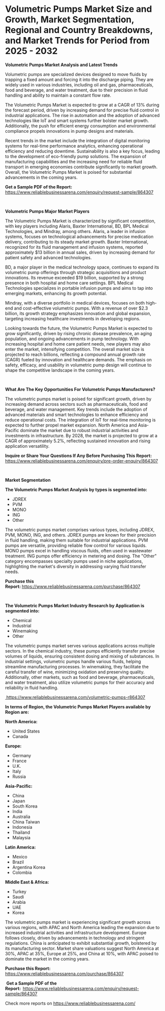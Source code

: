 <p><h1>Volumetric Pumps Market Size and Growth, Market Segmentation, Regional and Country Breakdowns, and Market Trends for Period from 2025 -  2032</h1></p><p><strong>Volumetric Pumps Market Analysis and Latest Trends</strong></p>
<p><p>Volumetric pumps are specialized devices designed to move fluids by trapping a fixed amount and forcing it into the discharge piping. They are widely used in various industries, including oil and gas, pharmaceuticals, food and beverage, and water treatment, due to their precision in fluid handling and ability to maintain a constant flow rate.</p><p>The Volumetric Pumps Market is expected to grow at a CAGR of 13% during the forecast period, driven by increasing demand for precise fluid control in industrial applications. The rise in automation and the adoption of advanced technologies like IoT and smart systems further bolster market growth. Additionally, the push for efficient energy consumption and environmental compliance propels innovations in pump designs and materials.</p><p>Recent trends in the market include the integration of digital monitoring systems for real-time performance analytics, enhancing operational efficiency and reducing downtime. Sustainability is also a key focus, leading to the development of eco-friendly pump solutions. The expansion of manufacturing capabilities and the increasing need for reliable fluid transport in emerging economies contribute significantly to market growth. Overall, the Volumetric Pumps Market is poised for substantial advancements in the coming years.</p></p>
<p><strong>Get a Sample PDF of the Report:&nbsp;</strong> <a href="https://www.reliablebusinessarena.com/enquiry/request-sample/864307?utm_campaign=2003&utm_medium=2&utm_source=Github&utm_content=ia&utm_term=20022025&utm_id=volumetric-pumps">https://www.reliablebusinessarena.com/enquiry/request-sample/864307</a></p>
<p>&nbsp;</p>
<p><strong>Volumetric Pumps Major Market Players</strong></p>
<p><p>The Volumetric Pumps Market is characterized by significant competition, with key players including Alaris, Baxter International, BD, BPL Medical Technologies, and Mindray, among others. Alaris, a leader in infusion systems, focuses on technological advancements for precise medication delivery, contributing to its steady market growth. Baxter International, recognized for its fluid management and infusion systems, reported approximately $13 billion in annual sales, driven by increasing demand for patient safety and advanced technologies.</p><p>BD, a major player in the medical technology space, continues to expand its volumetric pump offerings through strategic acquisitions and product innovations. Its revenue exceeded $19 billion, supported by a strong presence in both hospital and home care settings. BPL Medical Technologies specializes in portable infusion pumps and aims to tap into emerging markets, enhancing its growth potential.</p><p>Mindray, with a diverse portfolio in medical devices, focuses on both high-end and cost-effective volumetric pumps. With a revenue of over $2.3 billion, its growth strategy emphasizes innovation and global expansion, targeting increasing healthcare investments in developing regions.</p><p>Looking towards the future, the Volumetric Pumps Market is expected to grow significantly, driven by rising chronic disease prevalence, an aging population, and ongoing advancements in pump technology. With increasing hospital and home care patient needs, new players may also enter the market, intensifying competition. The overall market size is projected to reach billions, reflecting a compound annual growth rate (CAGR) fueled by innovation and healthcare demands. The emphasis on safety, efficacy, and usability in volumetric pump design will continue to shape the competitive landscape in the coming years.</p></p>
<p>&nbsp;</p>
<p><strong>What Are The Key Opportunities For Volumetric Pumps Manufacturers?</strong></p>
<p><p>The volumetric pumps market is poised for significant growth, driven by increasing demand across sectors such as pharmaceuticals, food and beverage, and water management. Key trends include the adoption of advanced materials and smart technologies to enhance efficiency and reduce operational costs. The integration of IoT for real-time monitoring is expected to further propel market expansion. North America and Asia-Pacific dominate the market due to robust industrial activities and investments in infrastructure. By 2028, the market is projected to grow at a CAGR of approximately 5.2%, reflecting sustained innovation and rising application versatility.</p></p>
<p><strong>Inquire or Share Your Questions If Any Before Purchasing This Report:</strong> <a href="https://www.reliablebusinessarena.com/enquiry/pre-order-enquiry/864307?utm_campaign=2003&utm_medium=2&utm_source=Github&utm_content=ia&utm_term=20022025&utm_id=volumetric-pumps">https://www.reliablebusinessarena.com/enquiry/pre-order-enquiry/864307</a></p>
<p>&nbsp;</p>
<p><strong>Market Segmentation</strong></p>
<p><strong>The Volumetric Pumps Market Analysis by types is segmented into:</strong></p>
<p><ul><li>JDREX</li><li>PVM</li><li>MONO</li><li>ING</li><li>Other</li></ul></p>
<p><p>The volumetric pumps market comprises various types, including JDREX, PVM, MONO, ING, and others. JDREX pumps are known for their precision in fluid handling, making them suitable for industrial applications. PVM pumps are versatile, providing reliable flow control for various liquids. MONO pumps excel in handling viscous fluids, often used in wastewater treatment. ING pumps offer efficiency in metering and dosing. The "Other" category encompasses specialty pumps used in niche applications, highlighting the market's diversity in addressing varying fluid transfer needs.</p></p>
<p><strong>Purchase this Report:&nbsp;</strong><a href="https://www.reliablebusinessarena.com/purchase/864307?utm_campaign=2003&utm_medium=2&utm_source=Github&utm_content=ia&utm_term=20022025&utm_id=volumetric-pumps">https://www.reliablebusinessarena.com/purchase/864307</a></p>
<p>&nbsp;</p>
<p><strong>The Volumetric Pumps Market Industry Research by Application is segmented into:</strong></p>
<p><ul><li>Chemical</li><li>Industrial</li><li>Winemaking</li><li>Other</li></ul></p>
<p><p>The volumetric pumps market serves various applications across multiple sectors. In the chemical industry, these pumps efficiently transfer precise volumes of liquids, ensuring consistent dosing and mixing of substances. In industrial settings, volumetric pumps handle various fluids, helping streamline manufacturing processes. In winemaking, they facilitate the careful transfer of wine, minimizing oxidation and preserving quality. Additionally, other markets, such as food and beverage, pharmaceuticals, and water treatment, also utilize volumetric pumps for their accuracy and reliability in fluid handling.</p></p>
<p><a href="https://www.reliablebusinessarena.com/volumetric-pumps-r864307?utm_campaign=2003&utm_medium=2&utm_source=Github&utm_content=ia&utm_term=20022025&utm_id=volumetric-pumps">&nbsp;https://www.reliablebusinessarena.com/volumetric-pumps-r864307</a></p>
<p><strong>In terms of Region, the Volumetric Pumps Market Players available by Region are:</strong></p>
<p>
    <p> <strong> North America: </strong>
        <ul>
            <li>United States</li>
            <li>Canada</li>
        </ul>
        </p> 
    <p> <strong> Europe: </strong>
        <ul>
            <li>Germany</li>
            <li>France</li>
            <li>U.K.</li>
            <li>Italy</li>
            <li>Russia</li>
        </ul>
        </p> 
    <p> <strong> Asia-Pacific: </strong>
        <ul>
            <li>China</li>
            <li>Japan</li>
            <li>South Korea</li>
            <li>India</li>
            <li>Australia</li>
            <li>China Taiwan</li>
            <li>Indonesia</li>
            <li>Thailand</li>
            <li>Malaysia</li>
        </ul>
        </p> 
    <p> <strong> Latin America: </strong>
        <ul>
            <li>Mexico</li>
            <li>Brazil</li>
            <li>Argentina Korea</li>
            <li>Colombia</li>
        </ul>
        </p> 
    <p> <strong> Middle East & Africa: </strong>
        <ul>
            <li>Turkey</li>
            <li>Saudi</li>
            <li>Arabia</li>
            <li>UAE</li>
            <li>Korea</li>
        </ul>
    </p>
    </p>
<p><p>The volumetric pumps market is experiencing significant growth across various regions, with APAC and North America leading the expansion due to increased industrial activities and infrastructure development. Europe follows closely, driven by advancements in technology and stringent regulations. China is anticipated to exhibit substantial growth, bolstered by its manufacturing sector. Market share valuations suggest North America at 30%, APAC at 35%, Europe at 25%, and China at 10%, with APAC poised to dominate the market in the coming years.</p></p>
<p><strong>Purchase this Report: </strong><a href="https://www.reliablebusinessarena.com/purchase/864307?utm_campaign=2003&utm_medium=2&utm_source=Github&utm_content=ia&utm_term=20022025&utm_id=volumetric-pumps">https://www.reliablebusinessarena.com/purchase/864307</a></p>
<p>&nbsp;<strong>Get a Sample PDF of the Report:&nbsp;&nbsp;</strong><a href="https://www.reliablebusinessarena.com/enquiry/request-sample/864307?utm_campaign=2003&utm_medium=2&utm_source=Github&utm_content=ia&utm_term=20022025&utm_id=volumetric-pumps">https://www.reliablebusinessarena.com/enquiry/request-sample/864307</a></p>
<p><strong></strong></p>
<p>Check more reports on <a href="https://www.reliablebusinessarena.com/?utm_campaign=2003&utm_medium=2&utm_source=Github&utm_content=ia&utm_term=20022025&utm_id=volumetric-pumps">https://www.reliablebusinessarena.com/</a></p>